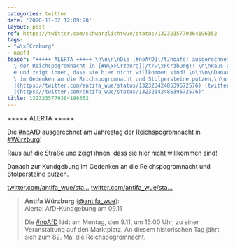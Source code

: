 ```yaml
---
categories: twitter
date: '2020-11-02 12:09:28'
layout: post
ref: https://twitter.com/schwarzlichtwue/status/1323235779364196352
tags:
- "w\xFCrzburg"
- noafd
teaser: "+++++ ALERTA +++++ \n\n\n\nDie [#noAfD](/t/noafd) ausgerechnet am Jahrestag\
  \ der Reichspogromnacht in [#W\xFCrzburg](/t/w\xFCrzburg)! \n\nRaus auf die Stra\xDF\
  e und zeigt ihnen, dass sie hier nicht willkommen sind! \n\n\n\nDanach zur Kundgebung\
  \ im Gedenken an die Reichspogromnacht und Stolpersteine putzen.\n\n[twitter.com/antifa_wue/sta\u2026\
  ](https://twitter.com/antifa_wue/status/1323234248539672576) [twitter.com/antifa_wue/sta\u2026\
  ](https://twitter.com/antifa_wue/status/1323234248539672576)"
title: 1323235779364196352
---
```

+++++ ALERTA +++++ 



Die [#noAfD](/t/noafd) ausgerechnet am Jahrestag der Reichspogromnacht in [#Würzburg](/t/würzburg)! 

Raus auf die Straße und zeigt ihnen, dass sie hier nicht willkommen sind! 



Danach zur Kundgebung im Gedenken an die Reichspogromnacht und Stolpersteine putzen.

[twitter.com/antifa_wue/sta…](https://twitter.com/antifa_wue/status/1323234248539672576) [twitter.com/antifa_wue/sta…](https://twitter.com/antifa_wue/status/1323234248539672576)
> <b>Antifa Würzburg</b> ([@antifa_wue](https://twitter.com/antifa_wue)):  
>Alerta: AfD-Kundgebung am 09.11  
>  
>  
>  
>Die [#noAfD](/t/noafd) lädt am Montag, den 9.11, um 15:00 Uhr, zu einer Veranstaltung auf den Marktplatz. An diesem historischen Tag jährt sich zum 82. Mal die Reichspogromnacht.   

